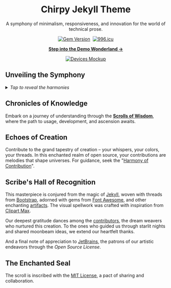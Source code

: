 <div align="center">

# Chirpy Jekyll Theme

A symphony of minimalism, responsiveness, and innovation for the world of technical prose.

[![Gem Version](https://img.shields.io/gem/v/jekyll-theme-chirpy?color=brightgreen)][gem]&nbsp;
[![996.icu](https://img.shields.io/badge/link-996.icu-%23FF4D5B.svg)](https://996.icu)

[**Step into the Demo Wonderland →**][demo]

[![Devices Mockup](https://chirpy-img.netlify.app/commons/devices-mockup.png)][demo]

</div>

## Unveiling the Symphony

<details>
  <summary>
    <i>Tap to reveal the harmonies</i>
  </summary>
  <p>

  - Dark / Light Theme Mode
  - Languages of the World, Translated
  - Pinned Stars on the Celestial Canvas
  - Categories in Hierarchical Harmony
  - Tags that Catch the Trending Breeze
  - A Table, Where Thoughts Gather
  - Last Modified: When Stars Align
  - Highlighting the Elegance of Syntax
  - Equations: Where Numbers Dance
  - Mermaids Paint Diagrams & Flowcharts
  - Light in the Dark, Shadows in the Light
  - Videos: Echoes of Pixels and Sound
  - Chorus of Comments: Disqus / Utterances / Giscus
  - Hunt with the Built-in Lantern
  - Feeding Readers' Souls: Atom Feeds
  - Observing Voyagers: Google Analytics
  - Enchanted Letters: SEO & Performance Spells

  </p>
</details>

## Chronicles of Knowledge

Embark on a journey of understanding through the [**Scrolls of Wisdom**][wiki], where the path to usage, development, and ascension awaits.

## Echoes of Creation

Contribute to the grand tapestry of creation – your whispers, your colors, your threads. In this enchanted realm of open source, your contributions are melodies that shape universes. For guidance, seek the "[Harmony of Contribution][contribute-guide]".

## Scribe's Hall of Recognition

This masterpiece is conjured from the magic of [Jekyll][jekyllrb], woven with threads from [Bootstrap][bootstrap], adorned with gems from [Font Awesome][icons], and other enchanting [artifacts][lib]. The visual spellwork was crafted with inspiration from [Clipart Max][image].

Our deepest gratitude dances among the [contributors][contributors], the dream weavers who nurtured this creation. To the ones who guided us through starlit nights and shared moonbeam ideas, we extend our heartfelt thanks.

And a final note of appreciation to [JetBrains][jetbrains], the patrons of our artistic endeavors through the _Open Source License_.

## The Enchanted Seal

The scroll is inscribed with the [MIT License][license], a pact of sharing and collaboration.

[gem]: https://rubygems.org/gems/jekyll-theme-chirpy
[license]: https://github.com/Sarfraz-droid/interview-experiences/blob/main/LICENSE
[jekyllrb]: https://jekyllrb.com/
[bootstrap]: https://getbootstrap.com/
[icons]: https://fontawesome.com/
[image]: https://www.clipartmax.com/middle/m2i8b1m2K9Z5m2K9_ant-clipart-childrens-ant-cute/
[demo]: https://interview-experiences.netlify.app/
[wiki]: https://github.com/cotes2020/jekyll-theme-chirpy/wiki
[contribute-guide]: https://github.com/Sarfraz-droid/interview-experiences/blob/main/CONTRIBUTING.md
[lib]: https://github.com/cotes2020/chirpy-static-assets
[jetbrains]: https://www.jetbrains.com/?from=jekyll-theme-chirpy
[contributors]: https://github.com/Sarfraz-droid/interview-experiences/blob/main/CONTRIBUTORS.md
